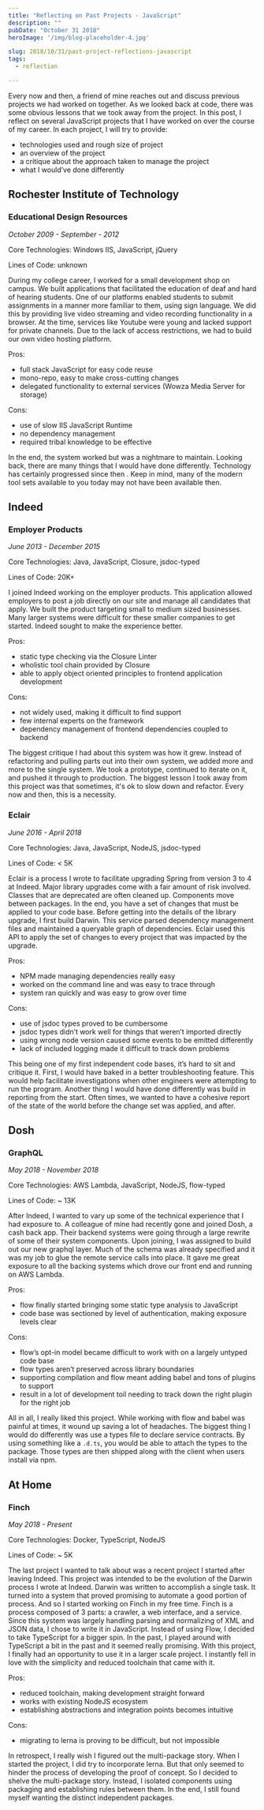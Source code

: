 ```yaml
---
title: "Reflecting on Past Projects - JavaScript"
description: ""
pubDate: "October 31 2018"
heroImage: '/img/blog-placeholder-4.jpg'

slug: 2018/10/31/past-project-reflections-javascript
tags:
  - reflection

---
```


Every now and then, a friend of mine reaches out and discuss previous projects we had worked on together.
As we looked back at code, there was some obvious lessons that we took away from the project.
In this post, I reflect on several JavaScript projects that I have worked on over the course of my career.
In each project, I will try to provide:

* technologies used and rough size of project
* an overview of the project
* a critique about the approach taken to manage the project
* what I would’ve done differently

<!--more-->

## Rochester Institute of Technology

### Educational Design Resources

_October 2009 - September - 2012_

Core Technologies: Windows IIS, JavaScript, jQuery

Lines of Code: unknown

During my college career, I worked for a small development shop on campus.
We built applications that facilitated the education of deaf and hard of hearing students.
One of our platforms enabled students to submit assignments in a manner more familiar to them, using sign language.
We did this by providing live video streaming and video recording functionality in a browser.
At the time, services like Youtube were young and lacked support for private channels.
Due to the lack of access restrictions, we had to build our own video hosting platform.

Pros:
* full stack JavaScript for easy code reuse
* mono-repo, easy to make cross-cutting changes
* delegated functionality to external services (Wowza Media Server for storage)

Cons:
* use of slow IIS JavaScript Runtime
* no dependency management
* required tribal knowledge to be effective

In the end, the system worked but was a nightmare to maintain.
Looking back, there are many things that I would have done differently.
Technology has certainly progressed since then .
Keep in mind, many of the modern tool sets available to you today may not have been available then.

## Indeed

### Employer Products

_June 2013 - December 2015_

Core Technologies: Java, JavaScript, Closure, jsdoc-typed

Lines of Code: 20K+

I joined Indeed working on the employer products.
This application allowed employers to post a job directly on our site and manage all candidates that apply.
We built the product targeting small to medium sized businesses.
Many larger systems were difficult for these smaller companies to get started.
Indeed sought to make the experience better.

Pros:
* static type checking via the Closure Linter
* wholistic tool chain provided by Closure
* able to apply object oriented principles to frontend application development

Cons:
* not widely used, making it difficult to find support
* few internal experts on the framework
* dependency management of frontend dependencies coupled to backend

The biggest critique I had about this system was how it grew.
Instead of refactoring and pulling parts out into their own system, we added more and more to the single system.
We took a prototype, continued to iterate on it, and pushed it through to production.
The biggest lesson I took away from this project was that sometimes, it's ok to slow down and refactor.
Every now and then, this is a necessity.


### Eclair

_June 2016 - April 2018_

Core Technologies: Java, JavaScript, NodeJS, jsdoc-typed

Lines of Code: < 5K

Eclair is a process I wrote to facilitate upgrading Spring from version 3 to 4 at Indeed.
Major library upgrades come with a fair amount of risk involved.
Classes that are deprecated are often cleaned up.
Components move between packages.
In the end, you have a set of changes that must be applied to your code base.
Before getting into the details of the library upgrade, I first build Darwin.
This service parsed dependency management files and maintained a queryable graph of dependencies.
Eclair used this API to apply the set of changes to every project that was impacted by the upgrade.

Pros:
* NPM made managing dependencies really easy
* worked on the command line and was easy to trace through
* system ran quickly and was easy to grow over time

Cons:
* use of jsdoc types proved to be cumbersome 
* jsdoc types didn’t work well for things that weren’t imported directly
* using wrong node version caused some events to be emitted differently
* lack of included logging made it difficult to track down problems

This being one of my first independent code bases, it’s hard to sit and critique it.
First, I would have baked in a better troubleshooting feature.
This would help facilitate investigations when other engineers were attempting to run the program. 
Another thing I would have done differently was build in reporting from the start.
Often times, we wanted to have a cohesive report of the state of the world before the change set was applied, and after.

## Dosh

### GraphQL

_May 2018 - November 2018_

Core Technologies: AWS Lambda, JavaScript, NodeJS, flow-typed

Lines of Code: ~ 13K

After Indeed, I wanted to vary up some of the technical experience that I had exposure to.
A colleague of mine had recently gone and joined Dosh, a cash back app.
Their backend systems were going through a large rewrite of some of their system components.
Upon joining, I was assigned to build out our new graphql layer.
Much of the schema was already specified and it was my job to glue the remote service calls into place.
It gave me great exposure to all the backing systems which drove our front end and running on AWS Lambda.

Pros:
* flow finally started bringing some static type analysis to JavaScript
* code base was sectioned by level of authentication, making exposure levels clear

Cons:
* flow’s opt-in model became difficult to work with on a largely untyped code base
* flow types aren’t preserved across library boundaries
* supporting compilation and flow meant adding babel and tons of plugins to support
* result in a lot of development toil needing to track down the right plugin for the right job

All in all, I really liked this project.
While working with flow and babel was painful at times, it wound up saving a lot of headaches.
The biggest thing I would do differently was use a types file to declare service contracts.
By using something like a `.d.ts`, you would be able to attach the types to the package.
Those types are then shipped along with the client when users install via npm.

## At Home

### Finch

_May 2018 - Present_

Core Technologies: Docker, TypeScript, NodeJS

Lines of Code: ~ 5K

The last project I wanted to talk about was a recent project I started after leaving Indeed.
This project was intended to be the evolution of the Darwin process I wrote at Indeed.
Darwin was written to accomplish a single task.
It turned into a system that proved promising to automate a good portion of process.
And so I started working on Finch in my free time.
Finch is a process composed of 3 parts: a crawler, a web interface, and a service.
Since this system was largely handling parsing and normalizing of XML and JSON data, I chose to write it in JavaScript.
Instead of using Flow, I decided to take TypeScript for a bigger spin.
In the past, I played around with TypeScript a bit in the past and it seemed really promising.
With this project, I finally had an opportunity to use it in a larger scale project.
I instantly fell in love with the simplicity and reduced toolchain that came with it.

Pros:
* reduced toolchain, making development straight forward
* works with existing NodeJS ecosystem
* establishing abstractions and integration points becomes intuitive

Cons:
* migrating to lerna is proving to be difficult, but not impossible

In retrospect, I really wish I figured out the multi-package story.
When I started the project, I did try to incorporate lerna.
But that only seemed to hinder the process of developing the proof of concept.
So I decided to shelve the multi-package story.
Instead, I isolated components using packaging and establishing rules between them.
In the end, I still found myself wanting the distinct independent packages.

